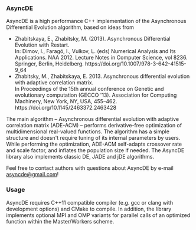 ### AsyncDE

AsyncDE is a high performance C++ implementation of the Asynchronous Differential Evolution algorithm, based on ideas from
<ul>
  <li>Zhabitskaya, E., Zhabitsky, M. (2013). Asynchronous Differential Evolution with Restart.</li>
 In: Dimov, I., Faragó, I., Vulkov, L. (eds) Numerical Analysis and Its Applications. NAA 2012. Lecture Notes in Computer Science, vol 8236. Springer,
 Berlin, Heidelberg. https://doi.org/10.1007/978-3-642-41515-9_64
  <li>Zhabitsky, M., Zhabitskaya, E. 2013. Asynchronous differential evolution with adaptive correlation matrix.</li>
 In Proceedings of the 15th annual conference on Genetic and evolutionary computation (GECCO '13). Association for Computing Machinery, New York, NY, USA, 455–462.
 https://doi.org/10.1145/2463372.2463428
</ul>

The main algorithm &ndash; Asynchronous differential evolution with adaptive correlation matrix (ADE-ACM) &ndash; performs derivative-free optimization of multidimensional real-valued functions.
The algorithm has a simple structure and doesn't require tuning of its internal parameters by users. While performing the optimization, ADE-ACM self-adapts crossover rate and scale factor, and inflates the population size if needed.
The AsyncDE library also implements classic DE, JADE and jDE algorithms.

Feel free to contact authors with questions about AsyncDE by e-mail asyncde@gmail.com!

### Usage
AsyncDE requires C++11 compatible compiler (e.g. gcc or clang with development options) and CMake to compile. In addition, the library implements optional MPI and OMP variants for parallel calls of an optimized function within the Master/Workers scheme.

<!--
**asyncde/asyncde** is a ✨ _special_ ✨ repository because its `README.md` (this file) appears on your GitHub profile.

Here are some ideas to get you started:

- 🔭 I’m currently working on ...
- 🌱 I’m currently learning ...
- 👯 I’m looking to collaborate on ...
- 🤔 I’m looking for help with ...
- 💬 Ask me about ...
- 📫 How to reach me: ...
- 😄 Pronouns: ...
- ⚡ Fun fact: ...
-->
